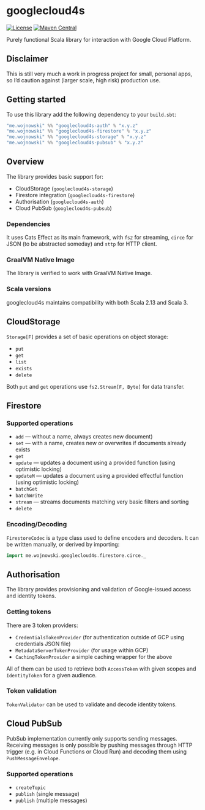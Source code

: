 # googlecloud4s
[![License](http://img.shields.io/:license-MIT-green.svg)](https://opensource.org/licenses/MIT)
[![Maven Central](https://img.shields.io/maven-central/v/me.wojnowski/googlecloud4s-core_3.svg)](https://search.maven.org/search?q=googlecloud4s)

Purely functional Scala library for interaction with Google Cloud Platform.

## Disclaimer
This is still very much a work in progress project for small, personal apps, so I’d caution against (larger scale, high risk) production use.

## Getting started
To use this library add the following dependency to your `build.sbt`:

```scala
"me.wojnowski" %% "googlecloud4s-auth" % "x.y.z"
"me.wojnowski" %% "googlecloud4s-firestore" % "x.y.z"
"me.wojnowski" %% "googlecloud4s-storage" % "x.y.z"
"me.wojnowski" %% "googlecloud4s-pubsub" % "x.y.z"
```

## Overview
The library provides basic support for:

* CloudStorage (`googlecloud4s-storage`)
* Firestore integration (`googlecloud4s-firestore`)
* Authorisation (`googlecloud4s-auth`)
* Cloud PubSub (`googlecloud4s-pubsub`)

### Dependencies
It uses Cats Effect as its main framework, with `fs2` for streaming, `circe` for JSON (to be abstracted someday) and `sttp` for HTTP client.

### GraalVM Native Image
The library is verified to work with GraalVM Native Image.

### Scala versions
googlecloud4s maintains compatibility with both Scala 2.13 and Scala 3.

## CloudStorage
`Storage[F]` provides a set of basic operations on object storage:
* `put`
* `get`
* `list`
* `exists`
* `delete`

Both `put` and `get` operations use `fs2.Stream[F, Byte]` for data transfer.

## Firestore

### Supported operations
* `add` — without a name, always creates new document)
* `set` — with a name, creates new or overwrites if documents already exists
* `get`
* `update`  — updates a document using a provided function (using optimistic locking)
* `updateM`  — updates a document using a provided effectful function (using optimistic locking)
* `batchGet`
* `batchWrite`
* `stream` — streams documents matching very basic filters and sorting
* `delete`

### Encoding/Decoding
`FirestoreCodec` is a type class used to define encoders and decoders. It can be written manually, or derived by importing:
```scala
import me.wojnowski.googlecloud4s.firestore.circe._
```

## Authorisation
The library provides provisioning and validation of Google-issued access and identity tokens.

### Getting tokens
There are 3 token providers:
* `CredentialsTokenProvider` (for authentication outside of GCP using credentials JSON file)
* `MetadataServerTokenProvider` (for usage within GCP)
* `CachingTokenProvider` a simple caching wrapper for the above

All of them can be used to retrieve both `AccessToken` with given scopes and `IdentityToken` for a given audience.

### Token validation
`TokenValidator` can be used to validate and decode identity tokens.

## Cloud PubSub
PubSub implementation currently only supports sending messages. Receiving messages is only possible by pushing messages through HTTP trigger (e.g. in Cloud Functions or Cloud Run) and decoding them using `PushMessageEnvelope`.

### Supported operations
* `createTopic`
* `publish` (single message)
* `publish` (multiple messages)